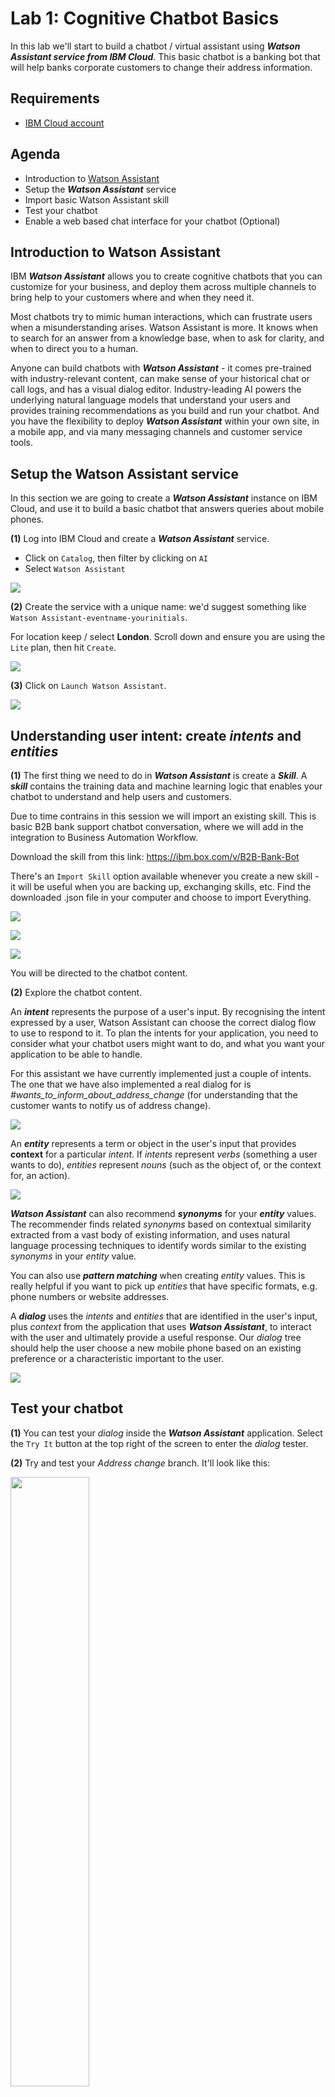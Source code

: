 # **Lab 1: Cognitive Chatbot Basics**
In this lab we'll start to build a chatbot / virtual assistant using _**Watson Assistant service from IBM Cloud**_. This basic chatbot is a banking bot that will help banks corporate customers to change their address information.

## Requirements
- [IBM Cloud account](https://cloud.ibm.com/)

## Agenda
- Introduction to [Watson Assistant](https://www.ibm.com/cloud/watson-assistant/)
- Setup the **_Watson Assistant_** service
- Import basic Watson Assistant skill
- Test your chatbot
- Enable a web based chat interface for your chatbot (Optional)

## Introduction to Watson Assistant
IBM **_Watson Assistant_** allows you to create cognitive chatbots that you can customize for your business, and deploy them across multiple channels to bring help to your customers where and when they need it.

Most chatbots try to mimic human interactions, which can frustrate users when a misunderstanding arises. Watson Assistant is more. It knows when to search for an answer from a knowledge base, when to ask for clarity, and when to direct you to a human.

Anyone can build chatbots with **_Watson Assistant_** - it comes pre-trained with industry-relevant content, can make sense of your historical chat or call logs, and has a visual dialog editor. Industry-leading AI powers the underlying natural language models that understand your users and provides training recommendations as you build and run your chatbot. And you have the flexibility to deploy **_Watson Assistant_** within your own site, in a mobile app, and via many messaging channels and customer service tools.

## Setup the Watson Assistant service
In this section we are going to create a **_Watson Assistant_** instance on IBM Cloud, and use it to build a basic chatbot that answers queries about mobile phones.

**(1)** Log into IBM Cloud and create a **_Watson Assistant_** service.
- Click on `Catalog`, then filter by clicking on `AI`
- Select `Watson Assistant`

![](./images/01-assistant-service.jpg)  

**(2)** Create the service with a unique name: we'd suggest something like `Watson Assistant-eventname-yourinitials`.

For location keep / select **London**. Scroll down and ensure you are using the `Lite` plan, then hit `Create`.

![](./images/02-assistant-service-create.jpg)

**(3)** Click on `Launch Watson Assistant`.

![](./images/03-assistant-service-launch.jpg)

## Understanding user intent: create _**intents**_ and _**entities**_
**(1)** The first thing we need to do in **_Watson Assistant_** is create a _**Skill**_. A _**skill**_ contains the training data and machine learning logic that enables your chatbot to understand and help users and customers.


Due to time contrains in this session we will import an existing skill. This is basic B2B bank support chatbot conversation, where we will add in the integration to Business Automation Workflow.  

Download the skill from this link: https://ibm.box.com/v/B2B-Bank-Bot

There's an `Import Skill` option available whenever you create a new skill - it will be useful when you are backing up, exchanging skills, etc. Find the downloaded .json file in your computer and choose to import Everything.

![](./images/05-create-skill-new.jpg)

![](./images/selectLite.png)

![](./images/import_skill.png)

You will be directed to the chatbot content.

**(2)** Explore the chatbot content.

An _**intent**_ represents the purpose of a user's input. By recognising the intent expressed by a user, Watson Assistant can choose the correct dialog flow to use to respond to it. To plan the intents for your application, you need to consider what your chatbot users might want to do, and what you want your application to be able to handle.

For this assistant we have currently implemented just a couple of intents. The one that we have also implemented a real dialog for is _#wants_to_inform_about_address_change_ (for understanding that the customer wants to notify us of address change).

![](./images/bank_bot_overview_new.png)

An _**entity**_ represents a term or object in the user's input that provides **context** for a particular _intent_. If _intents_ represent _verbs_ (something a user wants to do), _entities_ represent _nouns_ (such as the object of, or the context for, an action).

![](./images/entities_new2.png)

_**Watson Assistant**_ can also recommend _**synonyms**_ for your _**entity**_ values. The recommender finds related _synonyms_ based on contextual similarity extracted from a vast body of existing information, and uses natural language processing techniques to identify words similar to the existing _synonyms_ in your _entity_ value.

You can also use _**pattern matching**_ when creating _entity_ values. This is really helpful if you want to pick up _entities_ that have specific formats, e.g. phone numbers or website addresses.


A _**dialog**_ uses the _intents_ and _entities_ that are identified in the user's input, plus _context_ from the application that uses _**Watson Assistant**_, to interact with the user and ultimately provide a useful response. Our _dialog_ tree should help the user choose a new mobile phone based on an existing preference or a characteristic important to the user.

![](./images/bank_bot_try_it_new.png)

## Test your chatbot
**(1)** You can test your _dialog_ inside the _**Watson Assistant**_ application. Select the `Try It` button at the top right of the screen to enter the _dialog_ tester.

**(2)** Try and test your _Address change_ branch. It'll look like this:

<img src="./images/chat1_new.png" width="50%">

See how _**Watson Assistant**_ is picking out the _intents_ and _entities_ it sees in the user input, and responds accordingly.

You will be able to test the integration with the Business Automation Workflow once you get through the next 3 labs using the _**Address Change**_ option. :smile:

## Build a web based chat interface - OPTIONAL

**We recomend you leave this part for the end and move on to lab 2 in order to finish the labs for the workshop.**

Build a web-hosted chat widget that will allow you to test the _**Watson Assistant**_ _skill_ you've just created in a web environment.

An _**assistant**_ is the user-facing component of _**Watson Assistant**_ that manages the flow of information between your _skills_ and your users. _Assistants_ also allow you to create _**integrations**_ that publish your chatbot to the channels your customers will typically go to for help, e.g. _Slack_, _Facebook Messenger_, _Wordpress_.

**(1)** Select `Assistants` from the menu bar and `Create new`.

![](./images/01-create-assistant_new.jpg)

**(2)** Add a **Name** and **Description** for your _Assistant_, and select `Create assistant`.

![](./images/create_assistant.png)

**(3)** From here Select `Add Dialog Skill` and select your `B2B Bank Bot` skill.

![](./images/03-add-dialog-skill-2.jpg)

![](./images/skill_added.png)

**(4)** Your _Assistant_ should now look like this:

![](./images/assistant_ready_new.png)

## Create a _**Preview Link**_: a web widget to test your chatbot
The first _integration_ we'll create for our chatbot is a _**Preview Link**_. Actually, when you create an _assistant_, a test web site is provisioned for you _automatically_. It has a simple chat widget interface that you can use to interact with your chatbot for testing purposes. You can also share the URL to this IBM-branded site with your team members.

**(1)** Select the `Preview Link` that has already been created from `Integrations`:

![](./images/preview_link_new.png)

**(2)** You can change the **Name** and **Description** of the _Preview Link_ if you like. For now though, just click the URL under **Try it out and share the link**.

<img src="./images/07-select-preview-url.jpg" width="75%">

**(3)** You'll then be taken to a web page where your chatbot is hosted within a widget:

<img src="./images/assistant_link_new.png" width="50%">

That's it! You have a shareable web-based chatbot you can use to externally test your _skill_.

## Summary
Well done! You've created your first basic chatbot that understands user _intent_, can pick out _entities_, and responds differently depending on user input.

[CONTINUE TO THE NEXT LAB](../2-Functions)
